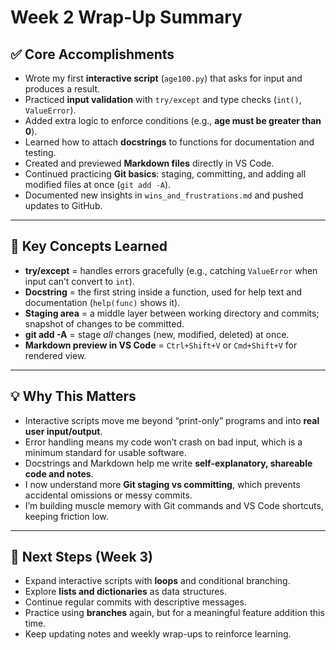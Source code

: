 # Week 2 Wrap-Up Summary  

## ✅ Core Accomplishments  
- Wrote my first **interactive script** (`age100.py`) that asks for input and produces a result.  
- Practiced **input validation** with `try/except` and type checks (`int()`, `ValueError`).  
- Added extra logic to enforce conditions (e.g., **age must be greater than 0**).  
- Learned how to attach **docstrings** to functions for documentation and testing.  
- Created and previewed **Markdown files** directly in VS Code.  
- Continued practicing **Git basics**: staging, committing, and adding all modified files at once (`git add -A`).  
- Documented new insights in `wins_and_frustrations.md` and pushed updates to GitHub.  

---  

## 🧠 Key Concepts Learned  
- **try/except** = handles errors gracefully (e.g., catching `ValueError` when input can’t convert to `int`).   
- **Docstring** = the first string inside a function, used for help text and documentation (`help(func)` shows it).  
- **Staging area** = a middle layer between working directory and commits; snapshot of changes to be committed.  
- **git add -A** = stage *all* changes (new, modified, deleted) at once.  
- **Markdown preview in VS Code** = `Ctrl+Shift+V` or `Cmd+Shift+V` for rendered view.  

---  

## 💡 Why This Matters  
- Interactive scripts move me beyond “print-only” programs and into **real user input/output**.  
- Error handling means my code won’t crash on bad input, which is a minimum standard for usable software.  
- Docstrings and Markdown help me write **self-explanatory, shareable code and notes**.  
- I now understand more **Git staging vs committing**, which prevents accidental omissions or messy commits.  
- I’m building muscle memory with Git commands and VS Code shortcuts, keeping friction low.  

---  

## 🚀 Next Steps (Week 3)  
- Expand interactive scripts with **loops** and conditional branching.  
- Explore **lists and dictionaries** as data structures.  
- Continue regular commits with descriptive messages.  
- Practice using **branches** again, but for a meaningful feature addition this time.  
- Keep updating notes and weekly wrap-ups to reinforce learning.  
